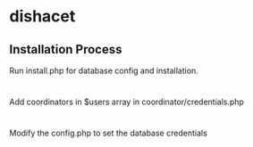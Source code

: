 # dishacet

## Installation Process
Run install.php for database config and installation.
#
Add coordinators in $users array in coordinator/credentials.php
#
Modify the config.php to set the database credentials
